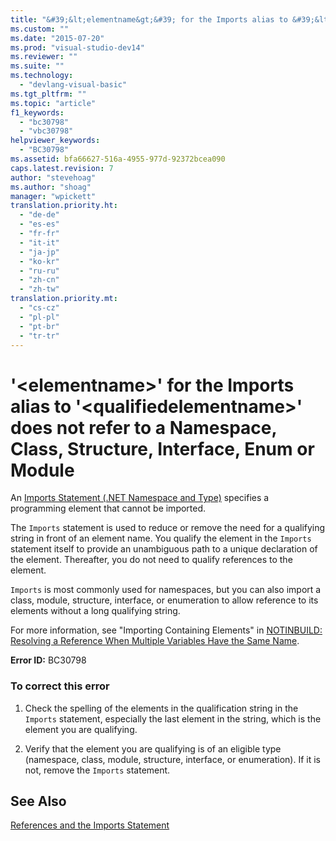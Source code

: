 ```yaml
---
title: "&#39;&lt;elementname&gt;&#39; for the Imports alias to &#39;&lt;qualifiedelementname&gt;&#39; does not refer to a Namespace, Class, Structure, Interface, Enum or Module | Microsoft Docs"
ms.custom: ""
ms.date: "2015-07-20"
ms.prod: "visual-studio-dev14"
ms.reviewer: ""
ms.suite: ""
ms.technology: 
  - "devlang-visual-basic"
ms.tgt_pltfrm: ""
ms.topic: "article"
f1_keywords: 
  - "bc30798"
  - "vbc30798"
helpviewer_keywords: 
  - "BC30798"
ms.assetid: bfa66627-516a-4955-977d-92372bcea090
caps.latest.revision: 7
author: "stevehoag"
ms.author: "shoag"
manager: "wpickett"
translation.priority.ht: 
  - "de-de"
  - "es-es"
  - "fr-fr"
  - "it-it"
  - "ja-jp"
  - "ko-kr"
  - "ru-ru"
  - "zh-cn"
  - "zh-tw"
translation.priority.mt: 
  - "cs-cz"
  - "pl-pl"
  - "pt-br"
  - "tr-tr"
---
```

# &#39;&lt;elementname&gt;&#39; for the Imports alias to &#39;&lt;qualifiedelementname&gt;&#39; does not refer to a Namespace, Class, Structure, Interface, Enum or Module
An [Imports Statement (.NET Namespace and Type)](../../visual-basic/language-reference/statements/imports-statement-net-namespace-and-type.md) specifies a programming element that cannot be imported.  
  
 The `Imports` statement is used to reduce or remove the need for a qualifying string in front of an element name. You qualify the element in the `Imports` statement itself to provide an unambiguous path to a unique declaration of the element. Thereafter, you do not need to qualify references to the element.  
  
 `Imports` is most commonly used for namespaces, but you can also import a class, module, structure, interface, or enumeration to allow reference to its elements without a long qualifying string.  
  
 For more information, see "Importing Containing Elements" in [NOTINBUILD: Resolving a Reference When Multiple Variables Have the Same Name](http://msdn.microsoft.com/en-us/9601e39f-1911-44e1-ace5-3f6e090408b9).  
  
 **Error ID:** BC30798  
  
### To correct this error  
  
1.  Check the spelling of the elements in the qualification string in the `Imports` statement, especially the last element in the string, which is the element you are qualifying.  
  
2.  Verify that the element you are qualifying is of an eligible type (namespace, class, module, structure, interface, or enumeration). If it is not, remove the `Imports` statement.  
  
## See Also  
 [References and the Imports Statement](../../visual-basic/programming-guide/program-structure/references-and-the-imports-statement.md)